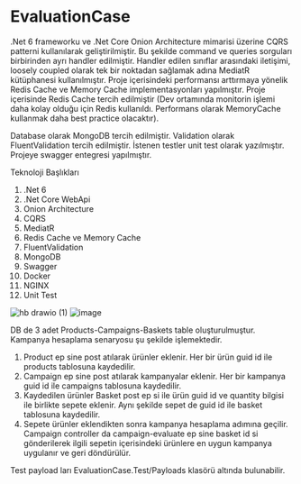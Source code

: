 # EvaluationCase

.Net 6 frameworku ve .Net Core Onion Architecture mimarisi üzerine CQRS patterni kullanılarak geliştirilmiştir. 
Bu şekilde command ve queries sorguları birbirinden ayrı handler edilmiştir.  Handler edilen sınıflar arasındaki iletişimi, 
loosely coupled olarak tek bir noktadan sağlamak adına MediatR kütüphanesi kullanılmıştır. Proje içerisindeki performansı arttırmaya yönelik
Redis Cache ve Memory Cache implementasyonları yapılmıştır. Proje içerisinde Redis Cache tercih edilmiştir (Dev ortamında monitorin işlemi daha kolay olduğu için Redis kullanıldı.
Performans olarak MemoryCache kullanmak daha best practice olacaktır).

Database olarak MongoDB tercih edilmiştir. Validation olarak FluentValidation tercih edilmiştir. İstenen testler unit test olarak yazılmıştır. 
Projeye swagger entegresi yapılmıştır.

Teknoloji Başlıkları
1.	.Net 6	
2.	.Net Core WebApi
3.	Onion Architecture
4.	CQRS
5.	MediatR
6.	Redis Cache ve Memory Cache
7.	FluentValidation
8.	MongoDB
9.	Swagger
10.	Docker
11.	NGINX
12.	Unit Test

![hb drawio (1)](https://user-images.githubusercontent.com/57442029/203716688-93a91e58-596e-48ca-850d-e82fcd2f88f8.png)
![image](https://user-images.githubusercontent.com/57442029/203772302-f5a5055a-3c74-46f3-b73d-b54fe9e12e50.png)

DB de 3 adet Products-Campaigns-Baskets table oluşturulmuştur. Kampanya hesaplama senaryosu şu şekilde işlemektedir.
1.	Product ep sine post atılarak ürünler eklenir. Her  bir ürün guid id ile products tablosuna kaydedilir.	
2.	Campaign ep sine post atılarak kampanyalar eklenir. Her bir kampanya guid id ile campaigns tablosuna kaydedilir.
3.	Kaydedilen ürünler Basket post ep si ile ürün guid id ve quantity bilgisi ile birlikte sepete eklenir. Aynı şekilde sepet de guid id ile basket tablosuna kaydedilir.
4.	Sepete ürünler eklendikten sonra kampanya hesaplama adımına geçilir. Campaign controller da campaign-evaluate ep sine basket id si gönderilerek ilgili sepetin içerisindeki ürünlere en uygun kampanya uygulanır ve geri döndürülür.

Test payload ları EvaluationCase.Test/Payloads klasörü altında bulunabilir.
